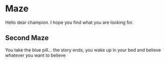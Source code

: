 # Maze
Hello dear champion. I hope you find what you are looking for.

## Second Maze
You take the blue pill... the story ends, you wake up in your bed and believe whatever you want to believe